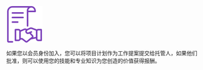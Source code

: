 ![工作提案](/assets/why-join/worker-proposal.svg)

如果您以会员身份加入，您可以将项目计划作为工作提案提交给托管人，如果他们批准，则可以使用您的技能和专业知识为您创造的价值获得报酬。

